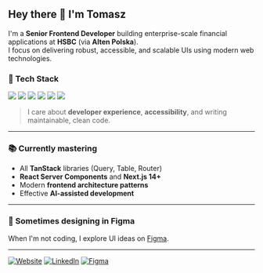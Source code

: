 ## Hey there 👋 I'm Tomasz

I'm a **Senior Frontend Developer** building enterprise-scale financial applications at **HSBC** (via **Alten Polska**).  
I focus on delivering robust, accessible, and scalable UIs using modern web technologies.

### 🧰 Tech Stack

<img src="https://img.shields.io/badge/TypeScript-3178C6?style=for-the-badge&logo=typescript&logoColor=white" /> <img src="https://img.shields.io/badge/React-20232A?style=for-the-badge&logo=react&logoColor=61DAFB" /> <img src="https://img.shields.io/badge/Next.js-000000?style=for-the-badge&logo=nextdotjs&logoColor=white" /> <img src="https://img.shields.io/badge/GraphQL-E10098?style=for-the-badge&logo=graphql&logoColor=white" /> <img src="https://img.shields.io/badge/MUI-007FFF?style=for-the-badge&logo=mui&logoColor=white" /> <img src="https://img.shields.io/badge/Styled_Components-DB7093?style=for-the-badge&logo=styled-components&logoColor=white" /> 

> I care about **developer experience**, **accessibility**, and writing maintainable, clean code.

---

### 📚 Currently mastering

- All **TanStack** libraries (Query, Table, Router)
- **React Server Components** and **Next.js 14+**
- Modern **frontend architecture patterns**
- Effective **AI-assisted development**

---

### 🧠 Sometimes designing in Figma  
When I'm not coding, I explore UI ideas on [Figma](https://www.figma.com/@nerooc).

---

[![Website](https://img.shields.io/website?label=codeandvisuals.dev&down_color=lightgrey&down_message=offline&up_color=blue&up_message=online&style=for-the-badge&url=https://codeandvisuals.dev/)](https://codeandvisuals.dev)
[![LinkedIn](https://img.shields.io/badge/LinkedIn-0A66C2?style=for-the-badge&logo=linkedin&logoColor=white)](https://www.linkedin.com/in/gajdat/)
[![Figma](https://img.shields.io/badge/Figma-F24E1E?style=for-the-badge&logo=figma&logoColor=white)](https://www.figma.com/@nerooc)
